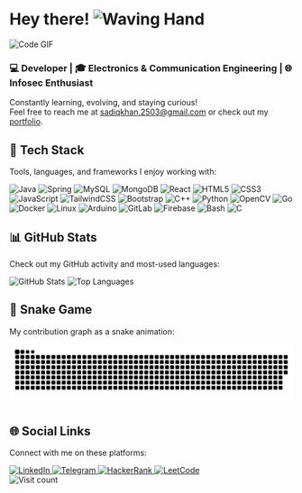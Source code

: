 <h1 align="left">Hey there! <img src="https://media.giphy.com/media/hvRJCLFzcasrR4ia7z/giphy.gif" width="35" alt="Waving Hand"></h1> <img src="https://media.giphy.com/media/zhYSVCirREeIZtONCI/giphy.gif" width="50" alt="Code GIF"> <h3 align="left">💻 Developer | 🎓 Electronics & Communication Engineering | 🌐 Infosec Enthusiast</h3> <p align="left">Constantly learning, evolving, and staying curious!<br>Feel free to reach me at <a href="mailto:sadiqkhan.2503@gmail.com">sadiqkhan.2503@gmail.com</a> or check out my <a href="https://portfolio-er-killedar-dev.netlify.app/" target="_blank">portfolio</a>.</p>
<h2 align="left">🚀 Tech Stack</h2> <p align="left">Tools, languages, and frameworks I enjoy working with:</p> <div align="left"> <img src="https://cdn.jsdelivr.net/gh/devicons/devicon/icons/java/java-original.svg" height="50" alt="Java" /> <img src="https://cdn.jsdelivr.net/gh/devicons/devicon/icons/spring/spring-original.svg" height="50" alt="Spring" /> <img src="https://cdn.jsdelivr.net/gh/devicons/devicon/icons/mysql/mysql-original.svg" height="50" alt="MySQL" /> <img src="https://cdn.jsdelivr.net/gh/devicons/devicon/icons/mongodb/mongodb-original.svg" height="50" alt="MongoDB" /> <img src="https://cdn.jsdelivr.net/gh/devicons/devicon/icons/react/react-original.svg" height="50" alt="React" /> <img src="https://cdn.jsdelivr.net/gh/devicons/devicon/icons/html5/html5-original.svg" height="50" alt="HTML5" /> <img src="https://cdn.jsdelivr.net/gh/devicons/devicon/icons/css3/css3-original.svg" height="50" alt="CSS3" /> <img src="https://cdn.jsdelivr.net/gh/devicons/devicon/icons/javascript/javascript-original.svg" height="50" alt="JavaScript" /> <img src="https://upload.wikimedia.org/wikipedia/commons/d/d5/Tailwind_CSS_Logo.svg" height="50" alt="TailwindCSS" /> <img src="https://cdn.jsdelivr.net/gh/devicons/devicon/icons/bootstrap/bootstrap-original.svg" height="50" alt="Bootstrap" /> <img src="https://cdn.jsdelivr.net/gh/devicons/devicon/icons/cplusplus/cplusplus-original.svg" height="50" alt="C++" /> <img src="https://cdn.jsdelivr.net/gh/devicons/devicon/icons/python/python-original.svg" height="50" alt="Python" /> <img src="https://cdn.jsdelivr.net/gh/devicons/devicon/icons/opencv/opencv-original.svg" height="50" alt="OpenCV" /> <img src="https://cdn.jsdelivr.net/gh/devicons/devicon/icons/go/go-original.svg" height="50" alt="Go" /> <img src="https://cdn.jsdelivr.net/gh/devicons/devicon/icons/docker/docker-original.svg" height="50" alt="Docker" /> <img src="https://cdn.jsdelivr.net/gh/devicons/devicon/icons/linux/linux-original.svg" height="50" alt="Linux" /> <img src="https://cdn.jsdelivr.net/gh/devicons/devicon/icons/arduino/arduino-original.svg" height="50" alt="Arduino" /> <img src="https://cdn.jsdelivr.net/gh/devicons/devicon/icons/gitlab/gitlab-original.svg" height="50" alt="GitLab" /> <img src="https://cdn.jsdelivr.net/gh/devicons/devicon/icons/firebase/firebase-plain.svg" height="50" alt="Firebase" /> <img src="https://cdn.jsdelivr.net/gh/devicons/devicon/icons/bash/bash-original.svg" height="50" alt="Bash" /> <img src="https://cdn.jsdelivr.net/gh/devicons/devicon/icons/c/c-original.svg" height="50" alt="C" /> </div>
<h2 align="left">📊 GitHub Stats</h2> <p align="left">Check out my GitHub activity and most-used languages:</p> <div align="left"> <img src="https://github-readme-stats.vercel.app/api?username=Er-Sadiq&show_icons=true&bg_color=30,1c39bb,141414&title_color=fff&text_color=fff&icon_color=fff" alt="GitHub Stats" height="180px"/> <img src="https://github-readme-stats.vercel.app/api/top-langs/?username=Er-Sadiq&layout=compact&bg_color=30,1c39bb,141414&title_color=fff&text_color=fff" alt="Top Languages" height="180px"/> </div>
<h2 align="left">🐍 Snake Game</h2> <p align="left">My contribution graph as a snake animation:</p> <img src="https://github.com/Er-Sadiq/Er-Sadiq/raw/output/snake.svg" alt="Snake animation" />
<h2 align="left">🌐 Social Links</h2> <p align="left">Connect with me on these platforms:</p> <div align="left"> <a href="https://www.linkedin.com/in/ersadiqahmedxcii/" target="_blank"> <img src="https://raw.githubusercontent.com/maurodesouza/profile-readme-generator/master/src/assets/icons/social/linkedin/default.svg" width="50" alt="LinkedIn"/> </a> <a href="https://t.me/BloodHawk053t" target="_blank"> <img src="https://raw.githubusercontent.com/maurodesouza/profile-readme-generator/master/src/assets/icons/social/telegram/default.svg" width="50" alt="Telegram"/> </a> <a href="https://www.hackerrank.com/profile/sadiqkhan_2503" target="_blank"> <img src="https://raw.githubusercontent.com/maurodesouza/profile-readme-generator/master/src/assets/icons/social/hackerrank/default.svg" width="50" alt="HackerRank"/> </a> <a href="https://leetcode.com/u/Er_SadiqKilledar/" target="_blank"> <img src="https://upload.wikimedia.org/wikipedia/commons/1/19/LeetCode_logo_black.png" width="50" alt="LeetCode"/> </a> </div>
<img src="https://visitcount.itsvg.in/api?id=Er-Sadiq&icon=4&color=8" alt="Visit count"/>
<!-- Created with 💖 by Er-Sadiq using GPRM (https://gprm.itsvg.in) -->
